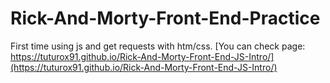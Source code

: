 # Rick-And-Morty-Front-End-Practice
First time using js and get requests with htm/css. 
[You can check page: https://tuturox91.github.io/Rick-And-Morty-Front-End-JS-Intro/](https://tuturox91.github.io/Rick-And-Morty-Front-End-JS-Intro/)
